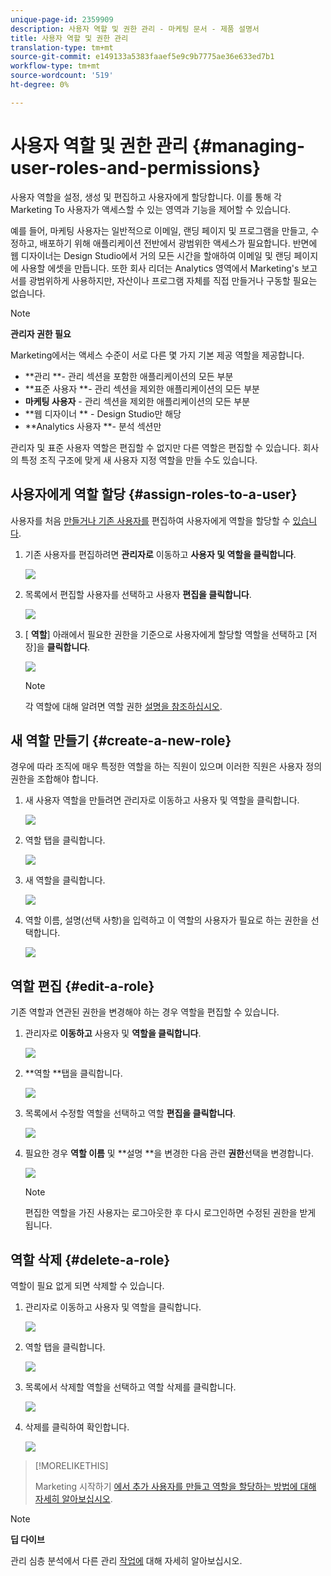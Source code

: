 ```yaml
---
unique-page-id: 2359909
description: 사용자 역할 및 권한 관리 - 마케팅 문서 - 제품 설명서
title: 사용자 역할 및 권한 관리
translation-type: tm+mt
source-git-commit: e149133a5383faaef5e9c9b7775ae36e633ed7b1
workflow-type: tm+mt
source-wordcount: '519'
ht-degree: 0%

---
```



# 사용자 역할 및 권한 관리 {#managing-user-roles-and-permissions}

사용자 역할을 설정, 생성 및 편집하고 사용자에게 할당합니다. 이를 통해 각 Marketing To 사용자가 액세스할 수 있는 영역과 기능을 제어할 수 있습니다.

예를 들어, 마케팅 사용자는 일반적으로 이메일, 랜딩 페이지 및 프로그램을 만들고, 수정하고, 배포하기 위해 애플리케이션 전반에서 광범위한 액세스가 필요합니다. 반면에 웹 디자이너는 Design Studio에서 거의 모든 시간을 할애하여 이메일 및 랜딩 페이지에 사용할 에셋을 만듭니다. 또한 회사 리더는 Analytics 영역에서 Marketing&#39;s 보고서를 광범위하게 사용하지만, 자산이나 프로그램 자체를 직접 만들거나 구동할 필요는 없습니다.

>[!NOTE]
>
>**관리자 권한 필요**

Marketing에서는 액세스 수준이 서로 다른 몇 가지 기본 제공 역할을 제공합니다.

* **관리 **- 관리 섹션을 포함한 애플리케이션의 모든 부분
* **표준 사용자 **- 관리 섹션을 제외한 애플리케이션의 모든 부분
* **마케팅 사용자** - 관리 섹션을 제외한 애플리케이션의 모든 부분
* **웹 디자이너 ** - Design Studio만 해당
* **Analytics 사용자 **- 분석 섹션만

관리자 및 표준 사용자 역할은 편집할 수 없지만 다른 역할은 편집할 수 있습니다. 회사의 특정 조직 구조에 맞게 새 사용자 지정 역할을 만들 수도 있습니다.

## 사용자에게 역할 할당 {#assign-roles-to-a-user}

사용자를 처음 [만들거나 기존 사용자를](http://docs.marketo.com/display/DOCS/Create%2C+Delete%2C+Edit+and+Change+a+User+Role) 편집하여 사용자에게 역할을 할당할 수 [있습니다](managing-marketo-users.md).

1. 기존 사용자를 편집하려면 **관리자로** 이동하고 **사용자 및 역할을 클릭합니다**.

   ![](assets/image2014-9-9-18-3a7-3a32.png)

1. 목록에서 편집할 사용자를 선택하고 사용자 **편집을 클릭합니다**.

   ![](assets/image2014-9-9-18-3a7-3a42.png)

1. [ **역할**] 아래에서 필요한 권한을 기준으로 사용자에게 할당할 역할을 선택하고 [저장]을 **클릭합니다**.

   ![](assets/image2014-9-9-18-3a7-3a57.png)

   >[!NOTE]
   >
   >각 역할에 대해 알려면 역할 권한 [설명을 참조하십시오](managing-user-roles-and-permissions/descriptions-of-role-permissions.md).

## 새 역할 만들기 {#create-a-new-role}

경우에 따라 조직에 매우 특정한 역할을 하는 직원이 있으며 이러한 직원은 사용자 정의 권한을 조합해야 합니다.

1. 새 사용자 역할을 만들려면 관리자로 이동하고 사용자 및 역할을 클릭합니다.

   ![](assets/image2014-9-9-18-3a8-3a12.png)

1. 역할 탭을 클릭합니다.

   ![](assets/image2014-9-9-18-3a8-3a22.png)

1. 새 역할을 클릭합니다.

   ![](assets/image2014-9-9-18-3a8-3a38.png)

1. 역할 이름, 설명(선택 사항)을 입력하고 이 역할의 사용자가 필요로 하는 권한을 선택합니다.

   ![](assets/image2014-9-9-18-3a9-3a3.png)

## 역할 편집 {#edit-a-role}

기존 역할과 연관된 권한을 변경해야 하는 경우 역할을 편집할 수 있습니다.

1. 관리자로 **이동하고** 사용자 및 **역할을 클릭합니다**.

   ![](assets/image2014-9-9-18-3a9-3a15.png)

1. **역할 **탭을 클릭합니다.

   ![](assets/image2014-9-9-18-3a9-3a26.png)

1. 목록에서 수정할 역할을 선택하고 역할 **편집을 클릭합니다**.

   ![](assets/image2014-9-9-18-3a9-3a40.png)

1. 필요한 경우 **역할 이름** 및 **설명 **을 변경한 다음 관련 **권한**&#x200B;선택을 변경합니다.

   ![](assets/image2014-9-9-18-3a10-3a3.png)

   >[!NOTE]
   >
   >편집한 역할을 가진 사용자는 로그아웃한 후 다시 로그인하면 수정된 권한을 받게 됩니다.

## 역할 삭제 {#delete-a-role}

역할이 필요 없게 되면 삭제할 수 있습니다.

1. 관리자로 이동하고 사용자 및 역할을 클릭합니다.

   ![](assets/image2014-9-9-18-3a10-3a15.png)

1. 역할 탭을 클릭합니다.

   ![](assets/image2014-9-9-18-3a10-3a27.png)

1. 목록에서 삭제할 역할을 선택하고 역할 삭제를 클릭합니다.

   ![](assets/image2014-9-9-18-3a10-3a39.png)

1. 삭제를 클릭하여 확인합니다.

   ![](assets/image2014-9-9-18-3a10-3a50.png)

>[!MORELIKETHIS]
>
>Marketing 시작하기 [에서 추가 사용자를 만들고 역할을 할당하는 방법에 대해 자세히 알아보십시오](../../../getting-started.md).

>[!NOTE]
>
>**딥 다이브**
>
>관리 심층 분석에서 다른 관리 [작업에](http://docs.marketo.com/display/docs/administration) 대해 자세히 알아보십시오.
